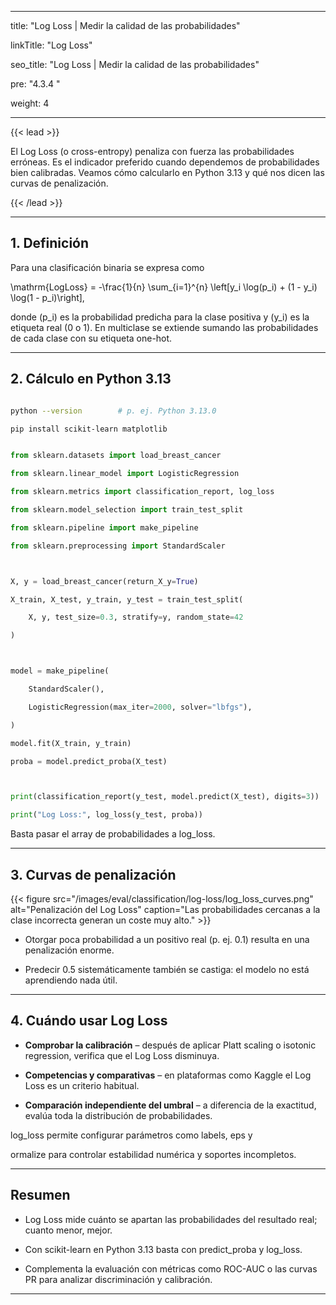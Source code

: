 ﻿---

title: "Log Loss | Medir la calidad de las probabilidades"

linkTitle: "Log Loss"

seo_title: "Log Loss | Medir la calidad de las probabilidades"

pre: "4.3.4 "

weight: 4

---



{{< lead >}}

El Log Loss (o cross-entropy) penaliza con fuerza las probabilidades erróneas. Es el indicador preferido cuando dependemos de probabilidades bien calibradas. Veamos cómo calcularlo en Python 3.13 y qué nos dicen las curvas de penalización.

{{< /lead >}}



---



## 1. Definición



Para una clasificación binaria se expresa como





\mathrm{LogLoss} = -\frac{1}{n} \sum_{i=1}^{n} \left[y_i \log(p_i) + (1 - y_i) \log(1 - p_i)\right],





donde \(p_i\) es la probabilidad predicha para la clase positiva y \(y_i\) es la etiqueta real (0 o 1). En multiclase se extiende sumando las probabilidades de cada clase con su etiqueta one-hot.



---



## 2. Cálculo en Python 3.13



```bash

python --version        # p. ej. Python 3.13.0

pip install scikit-learn matplotlib

```



```python

from sklearn.datasets import load_breast_cancer

from sklearn.linear_model import LogisticRegression

from sklearn.metrics import classification_report, log_loss

from sklearn.model_selection import train_test_split

from sklearn.pipeline import make_pipeline

from sklearn.preprocessing import StandardScaler



X, y = load_breast_cancer(return_X_y=True)

X_train, X_test, y_train, y_test = train_test_split(

    X, y, test_size=0.3, stratify=y, random_state=42

)



model = make_pipeline(

    StandardScaler(),

    LogisticRegression(max_iter=2000, solver="lbfgs"),

)

model.fit(X_train, y_train)

proba = model.predict_proba(X_test)



print(classification_report(y_test, model.predict(X_test), digits=3))

print("Log Loss:", log_loss(y_test, proba))

```



Basta pasar el array de probabilidades a log_loss.



---



## 3. Curvas de penalización



{{< figure src="/images/eval/classification/log-loss/log_loss_curves.png" alt="Penalización del Log Loss" caption="Las probabilidades cercanas a la clase incorrecta generan un coste muy alto." >}}



- Otorgar poca probabilidad a un positivo real (p. ej. 0.1) resulta en una penalización enorme.

- Predecir 0.5 sistemáticamente también se castiga: el modelo no está aprendiendo nada útil.



---



## 4. Cuándo usar Log Loss



- **Comprobar la calibración** – después de aplicar Platt scaling o isotonic regression, verifica que el Log Loss disminuya.

- **Competencias y comparativas** – en plataformas como Kaggle el Log Loss es un criterio habitual.

- **Comparación independiente del umbral** – a diferencia de la exactitud, evalúa toda la distribución de probabilidades.



log_loss permite configurar parámetros como labels, eps y 

ormalize para controlar estabilidad numérica y soportes incompletos.



---



## Resumen



- Log Loss mide cuánto se apartan las probabilidades del resultado real; cuanto menor, mejor.

- Con scikit-learn en Python 3.13 basta con predict_proba y log_loss.

- Complementa la evaluación con métricas como ROC-AUC o las curvas PR para analizar discriminación y calibración.

---

